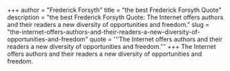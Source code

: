 +++
author = "Frederick Forsyth"
title = "the best Frederick Forsyth Quote"
description = "the best Frederick Forsyth Quote: The Internet offers authors and their readers a new diversity of opportunities and freedom."
slug = "the-internet-offers-authors-and-their-readers-a-new-diversity-of-opportunities-and-freedom"
quote = '''The Internet offers authors and their readers a new diversity of opportunities and freedom.'''
+++
The Internet offers authors and their readers a new diversity of opportunities and freedom.
